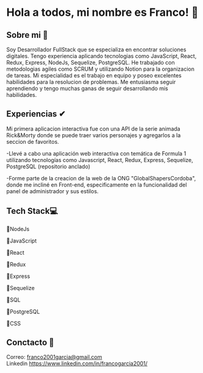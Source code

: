 <div align= "center">
  <h1>
    
Hola a todos, mi nombre es Franco! 👋
  </h1>
  
</div>
<div>
  <h2>Sobre mi 👀</h2>
  
  <p>
      Soy Desarrollador FullStack que se especializa en encontrar soluciones digitales. Tengo experiencia aplicando tecnologias como JavaScript, React, Redux, Express, NodeJs, Sequelize, PostgreSQL.
    He trabajado con metodologias agiles como SCRUM y utilizando Notion para la organizacion de tareas. Mi especialidad es el trabajo en equipo y poseo excelentes habilidades para la resolucion de problemas. Me entusiasma seguir aprendiendo y tengo muchas ganas de seguir desarrollando mis habilidades.
  </p>
</div>
<div>
 <h2>Experiencias ✔</h2>
  <p>Mi primera aplicacion interactiva fue con una API de la serie animada Rick&Morty donde se puede traer varios personajes y agregarlos a la seccion de favoritos.
  <p>-Llevé a cabo una aplicación web interactiva con temática de Formula 1 utilizando tecnologías como Javascript, React, Redux, Express, Sequelize, PostgreSQL (repositorio anclado)</p>
  <p>-Forme parte de la creacion de la web de la ONG "GlobalShapersCordoba", donde me incliné en Front-end, especificamente en la funcionalidad del panel de administrador y sus estilos.</p>
</div>
<div>
  <h2>Tech Stack💻 </h2>
  <p>🔸NodeJs</p>
  <p>🔸JavaScript</p>
  <p>🔸React</p>
  <p>🔸Redux</p>
  <p>🔸Express</p>
  <p>🔸Sequelize</p>
  <p>🔸SQL</p>
  <p>🔸PostgreSQL</p>
  <p>🔸CSS</p>
  
</div>
<div>
  <h2>Conctacto 🤝</h2>
  <label>Correo: </label>
 <a href="mailto:franco2001garcia@gmail.com">franco2001garcia@gmail.com</a><br/>
  <label>Linkedin</label> 
  <a href="https://www.linkedin.com/in/francogarcia2001/">https://www.linkedin.com/in/francogarcia2001/</a>
</div>
<!--
**Fgarcia2001/Fgarcia2001** is a ✨ _special_ ✨ repository because its `README.md` (this file) appears on your GitHub profile.

Here are some ideas to get you started:

- 🔭 I’m currently working on ...
- 🌱 I’m currently learning ...
- 👯 I’m looking to collaborate on ...
- 🤔 I’m looking for help with ...
- 💬 Ask me about ...
- 📫 How to reach me: ...
- 😄 Pronouns: ...
- ⚡ Fun fact: ...
-->
